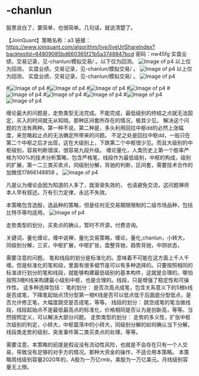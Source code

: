 # -chanlun 
股票说白了，要简单，也很简单。几句话，就说清楚了。

【JoinQuant】策略名称：a3 
链接：
https://www.joinquant.com/algorithm/live/liveUrlShareIndex?backtestId=64809085bd660365f21b5a3748847bcd 
密码：nw45fg
实盘业绩，交易记录，见-chanlun/模拟交易/ 。以下仅为回测。
![Image of p4](https://github.com/tomcat123a/-chanlun/blob/master/zoushileixing/2017_01.png)
以上仅为回测，
 实盘业绩，交易记录，见-chanlun/模拟交易/ 。
![Image of p4](https://github.com/tomcat123a/-chanlun/blob/master/zoushileixing/2017_01.png)
以上仅为回测，
 实盘业绩，交易记录，见-chanlun/模拟交易/ 。
![Image of p4](https://github.com/tomcat123a/-chanlun/blob/master/zoushileixing/2010_08.png)

#![Image of p4](https://github.com/tomcat123a/-chanlun/blob/master/zoushileixing/x2.png)
#![Image of p4](https://github.com/tomcat123a/-chanlun/blob/master/zoushileixing/x3.png)
#![Image of p4](https://github.com/tomcat123a/-chanlun/blob/master/zoushileixing/x4.png)
#![Image of p4](https://github.com/tomcat123a/-chanlun/blob/master/zoushileixing/x5.png)
#![Image of p4](https://github.com/tomcat123a/-chanlun/blob/master/zoushileixing/x6.png)
#![Image of p4](https://github.com/tomcat123a/-chanlun/blob/master/zoushileixing/x7.png)
#![Image of p4](https://github.com/tomcat123a/-chanlun/blob/master/zoushileixing/x8.png)
#![Image of p4](https://github.com/tomcat123a/-chanlun/blob/master/zoushileixing/x9.png)
![Image of p4](https://github.com/tomcat123a/-chanlun/blob/master/zoushileixing/8.jpg)


缠论最大的问题是，走势类型无法完成。不能完成，最低级别的终结之点就无法固定，买入的时间就无从知晓。那种区间套所存在的情况，极其少见。
解决这个问题的方法有两种。第一种不说，第二种是，多头利用回拉中枢dd的必然上涨幅度，来忽略起止点的无法确定所带来的问题。
不足之处是回拉中枢dd，一般只在第二个中枢之后才出现，这在大级别上，下跌第二个中枢很少见。而且大级别的中枢级别，容易判断错误，很容易九段升级。
缠论量化，人类历史上第一个胜率严格为100%的技术分析策略，包含严格笔，线段作为最低级别，中枢的构成，级别的扩展，第一二三类买卖点，同级别分解，背驰的判断，区间套，需要技术合作的加微信17866148858 。
![Image of p4](https://github.com/tomcat123a/-chanlun/blob/master/zoushileixing/p4.png)

 凡是认为缠论会因为知道的人多了，就渐渐失效的， 也请避免交流，这问题禅师本人早有叙述。万有引力定律，永远不失效。
 
 本策略包含选股，选品种的策略，但是任何无交易期限限制的二级市场品种，包括比特币等均适用。
 ![Image of p4](https://github.com/tomcat123a/-chanlun/blob/master//t2.gif)
 
 走势类型的划分，买卖点的确认，暂时不开源，付费咨询。
 
 关键词，量化缠论，缠中说禅，量化交易策略，缠论，量化,chanlun，小转大，同级别分解，三买，中枢扩展，中枢扩张，盘整背驰，趋势背驰，中阴状态，

需要注意的问题。
笔和线段的划分是标准化的。意味着不可能在这方面上千人千缠。但是标准化的笔和段，里面有很多细节是可以有多种选择的。只要按照相同的标准进行划分的笔和线段，就能够构建最低级别的基本构件，这就是合理的。哪怕按照3根K线来构建最小级别中枢，也是合理的。线段，只是增强了稳定性和可操作性。
这多种选择包括：
笔的划分：
是否次高点成笔，包含关系意义下的5根k线是否成笔，下降笔起始点顶分型第一根K线是否可以低点低于后面底分型低点，是否允许修正笔，大幅度跳空是否成笔，等等。
线段的划分：
跳空成笔的笔当做线段，线段起始点不是最低最高点的标准化，价格相同是否认为是创新高，等等。当然按照定义，可以解决大部分问题。
走势类型的划分：
走势的多义性，扩张中枢次级别的判定，小转大，中枢震荡中的小转大，同级别分解的如何确认当下分解，线段类走势的级别，突发事件第二类买卖点的处理，等等。

需要注意，本策略的前提是假设没有流动性风险，也就是不会存在只有一个人交易，导致没有足够的对手方的情况。那种大资金的操作，不适合用本策略。
本策略周线级别容量2020年的，A股为一万亿rmb，美股为一万亿美元。月线级别容量无上限。
